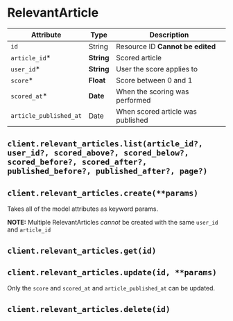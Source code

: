 # RelevantArticle

| Attribute | Type | Description |
| --------- | ---- | ----------- |
| `id`                   | String     | Resource ID **Cannot be edited** |
| `article_id`*          | **String** | Scored article |
| `user_id`*             | **String** | User the score applies to |
| `score`*               | **Float**  | Score between 0 and 1 |
| `scored_at`*           | **Date**   | When the scoring was performed |
| `article_published_at` | Date       | When scored article was published |

## `client.relevant_articles.list(article_id?, user_id?, scored_above?, scored_below?, scored_before?, scored_after?, published_before?, published_after?, page?)`

## `client.relevant_articles.create(**params)`

Takes all of the model attributes as keyword params.

**NOTE:** Multiple RelevantArticles *cannot* be created with the same `user_id`
and `article_id`

## `client.relevant_articles.get(id)`

## `client.relevant_articles.update(id, **params)`

Only the `score` and `scored_at` and `article_published_at` can be updated.

## `client.relevant_articles.delete(id)`
